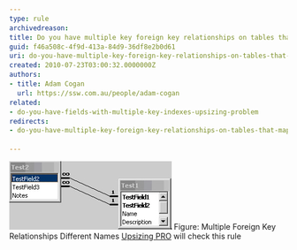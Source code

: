 ```yaml
---
type: rule
archivedreason: 
title: Do you have multiple key foreign key relationships on tables that map to fields of a different name (Upsizing Problem)*?
guid: f46a508c-4f9d-413a-84d9-36df8e2b0d61
uri: do-you-have-multiple-key-foreign-key-relationships-on-tables-that-map-to-fields-of-a-different-name-upsizing-problem
created: 2010-07-23T03:00:32.0000000Z
authors:
- title: Adam Cogan
  url: https://ssw.com.au/people/adam-cogan
related:
- do-you-have-fields-with-multiple-key-indexes-upsizing-problem
redirects:
- do-you-have-multiple-key-foreign-key-relationships-on-tables-that-map-to-fields-of-a-different-name-(upsizing-problem)

---
```


![](MultipleForeignKeyRelationshipsDifferentNames.jpg) 
<font class="ms-rteCustom-FigureNormal">Figure: Multiple Foreign Key Relationships Different Names </font><font class="ms-rteCustom-YellowBorderBox"><a href="http://www.ssw.com.au/ssw/UpsizingPRO">Upsizing PRO</a> will check this rule </font>
<!--endintro-->
